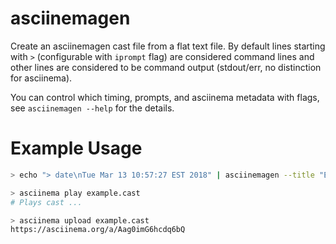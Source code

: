 # asciinemagen

Create an asciinemagen cast file from a flat text file. By default lines
starting with `>` (configurable with `iprompt` flag) are considered command
lines and other lines are considered to be command output (stdout/err, no
distinction for asciinema).

You can control which timing, prompts, and asciinema metadata with flags, see
`asciinemagen --help` for the details.

# Example Usage

```sh
> echo "> date\nTue Mar 13 10:57:27 EST 2018" | asciinemagen --title "Example" > example.cast
```

```sh
> asciinema play example.cast
# Plays cast ...
```

```sh
> asciinema upload example.cast
https://asciinema.org/a/Aag0imG6hcdq6bQ
```

